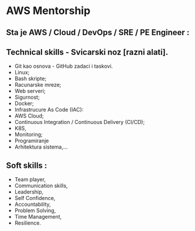 # AWS Mentorship

## Sta je AWS / Cloud / DevOps / SRE / PE Engineer	:
## Technical skills - Svicarski noz [razni alati]. 
- Git kao osnova - GitHub zadaci i taskovi.
- Linux;
- Bash skripte;
- Racunarske mreze;
- Web serveri;
- Sigurnost;
- Docker;
- Infrastrucure As Code (IAC):
- AWS Cloud;
- Continuous Integration / Continuous Delivery (CI/CD);
- K8S,
- Monitoring;
- Programiranje
- Arhitektura sistema,...

 ## Soft skills :
 - Team player, 
 - Communication skills, 
 - Leadership, 
 - Self Confidence, 
 - Accountability, 
 - Problem Solving, 
 - Time Management, 
 - Resilience. 
